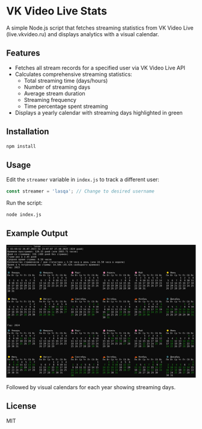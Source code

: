 # VK Video Live Stats

A simple Node.js script that fetches streaming statistics from VK Video Live (live.vkvideo.ru) and displays analytics with a visual calendar.

## Features

- Fetches all stream records for a specified user via VK Video Live API
- Calculates comprehensive streaming statistics:
  - Total streaming time (days/hours)
  - Number of streaming days
  - Average stream duration
  - Streaming frequency
  - Time percentage spent streaming
- Displays a yearly calendar with streaming days highlighted in green

## Installation

```bash
npm install
```

## Usage

Edit the `streamer` variable in `index.js` to track a different user:

```javascript
const streamer = 'lasqa'; // Change to desired username
```

Run the script:

```bash
node index.js
```

## Example Output

![example](.github/images/example.jpg)

Followed by visual calendars for each year showing streaming days.

## License

MIT
